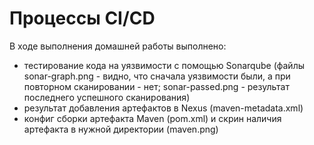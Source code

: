 # Процессы CI/CD
В ходе выполнения домашней работы выполнено:
- тестирование кода на уязвимости с помощью Sonarqube (файлы sonar-graph.png - видно, что сначала уязвимости были, а при повторном сканировании - нет; 
sonar-passed.png - результат последнего успешного сканирования)
- результат добавления артефактов в Nexus (maven-metadata.xml)
- конфиг сборки артефакта Maven (pom.xml) и скрин наличия артефакта в нужной директории (maven.png)
